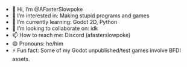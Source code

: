 - 👋 Hi, I’m @AFasterSlowpoke
- 👀 I’m interested in: Making stupid programs and games 
- 🌱 I’m currently learning: Godot 2D, Python
- 💞️ I’m looking to collaborate on: idk
- 📫 How to reach me: Discord (afasterslowpoke)
- 😄 Pronouns: he/him
- ⚡ Fun fact: Some of my Godot unpublished/test games involve BFDI assets.

<!---
AFasterSlowpoke/AFasterSlowpoke is a ✨ special ✨ repository because its `README.md` (this file) appears on your GitHub profile.
You can click the Preview link to take a look at your changes.
--->
